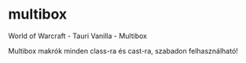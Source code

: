 # multibox
World of Warcraft - Tauri Vanilla - Multibox

Multibox makrók minden class-ra és cast-ra, szabadon felhasználható!
